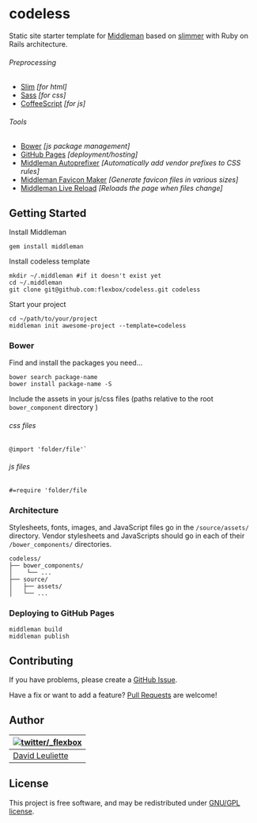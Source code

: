 # codeless

Static site starter template for [Middleman](http://middlemanapp.com) based on [slimmer](https://github.com/polymatt/slimmer) with Ruby on Rails architecture.

###### Preprocessing
- [Slim](http://slim-lang.com) *[for html]*
- [Sass](http://sass-lang.com) *[for css]*
- [CoffeeScript](http://coffeescript.org) *[for js]*

###### Tools
- [Bower](http://bower.io) *[js package management]*
- [GitHub Pages](http://pages.github.com) *[deployment/hosting]*
- [Middleman Autoprefixer](https://github.com/middleman/middleman-autoprefixer) *[Automatically add vendor prefixes to CSS rules]*
- [Middleman Favicon Maker](https://github.com/follmann/middleman-favicon-maker) *[Generate favicon files in various sizes]*
- [Middleman Live Reload](https://github.com/middleman/middleman-livereload) *[Reloads the page when files change]*


## Getting Started

Install Middleman

    gem install middleman

Install codeless template

    mkdir ~/.middleman #if it doesn't exist yet
    cd ~/.middleman
    git clone git@github.com:flexbox/codeless.git codeless

Start your project

    cd ~/path/to/your/project
    middleman init awesome-project --template=codeless

### Bower

Find and install the packages you need…

    bower search package-name
    bower install package-name -S

Include the assets in your js/css files (paths relative to the root `bower_component` directory )

###### css files

    @import 'folder/file'`

###### js files

    #=require 'folder/file


### Architecture

Stylesheets, fonts, images, and JavaScript files go in the `/source/assets/` directory.
Vendor stylesheets and JavaScripts should go in each of their `/bower_components/` directories.

    codeless/
    ├── bower_components/
    │    └── ...
    ├── source/
    │   ├── assets/
    │   └── ...

### Deploying to GitHub Pages

    middleman build
    middleman publish

## Contributing

If you have problems, please create a [GitHub Issue](https://github.com/flexbox/codeless/issues).

Have a fix or want to add a feature? [Pull Requests](https://github.com/flexbox/codeless/pulls) are welcome!

## Author

| [![twitter/_flexbox](https://gravatar.com/avatar/66ecc55f1bc2e5863eb516ee6f20794e?s=70)](https://twitter.com/_flexbox "Follow @_flexbox on Twitter") |
|---|
| [David Leuliette](http://davidl.fr/) |

## License

This project is free software, and may be redistributed under [GNU/GPL license](LICENSE.md).
